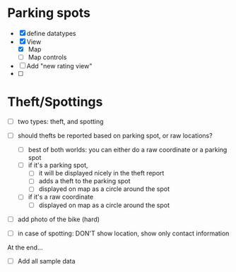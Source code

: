 # Parking spots
- [x] define datatypes
- [x] View
    - [x] Map
    - [ ] Map controls
- [ ] Add "new rating view"
- [ ] 

# Theft/Spottings
- [ ] two types: theft, and spotting
- [ ] should thefts be reported based on parking spot, or raw locations?
    - [ ] best of both worlds: you can either do a raw coordinate or a parking spot
    - [ ] if it's a parking spot, 
        - [ ] it will be displayed nicely in the theft report
        - [ ] adds a theft to the parking spot
        - [ ] displayed on map as a circle around the spot
    - [ ] if it's a raw coordinate
        - [ ]  displayed on map as a circle around the spot
- [ ] add photo of the bike (hard)
- [ ] in case of spotting: DON'T show location, show only contact information 


At the end...
- [ ] Add all sample data
